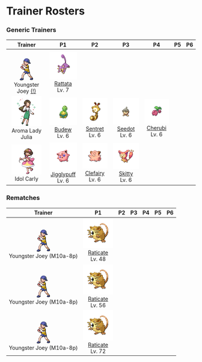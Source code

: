 # Trainer Rosters

### Generic Trainers

| Trainer | P1 | P2 | P3 | P4 | P5 | P6 |
|:-------:|:--:|:--:|:--:|:--:|:--:|:--:|
| ![Youngster Joey (!)](../../assets/trainers/youngster.png "Youngster Joey (!)")<br>Youngster Joey [(!)](#rematches) | ![Rattata](../../assets/sprites/rattata/front.gif "Rattata")<br>[Rattata](../../pokemon/rattata.md/)<br>Lv. 7 |
| ![Aroma Lady Julia](../../assets/trainers/aroma_lady.png "Aroma Lady Julia")<br>Aroma Lady Julia | ![Budew](../../assets/sprites/budew/front.gif "Budew")<br>[Budew](../../pokemon/budew.md/)<br>Lv. 6 | ![Sentret](../../assets/sprites/sentret/front.gif "Sentret")<br>[Sentret](../../pokemon/sentret.md/)<br>Lv. 6 | ![Seedot](../../assets/sprites/seedot/front.gif "Seedot")<br>[Seedot](../../pokemon/seedot.md/)<br>Lv. 6 | ![Cherubi](../../assets/sprites/cherubi/front.gif "Cherubi")<br>[Cherubi](../../pokemon/cherubi.md/)<br>Lv. 6 |
| ![Idol Carly](../../assets/trainers/idol.png "Idol Carly")<br>Idol Carly | ![Jigglypuff](../../assets/sprites/jigglypuff/front.gif "Jigglypuff")<br>[Jigglypuff](../../pokemon/jigglypuff.md/)<br>Lv. 6 | ![Clefairy](../../assets/sprites/clefairy/front.gif "Clefairy")<br>[Clefairy](../../pokemon/clefairy.md/)<br>Lv. 6 | ![Skitty](../../assets/sprites/skitty/front.gif "Skitty")<br>[Skitty](../../pokemon/skitty.md/)<br>Lv. 6 |


### Rematches

| Trainer | P1 | P2 | P3 | P4 | P5 | P6 |
|:-------:|:--:|:--:|:--:|:--:|:--:|:--:|
| ![Youngster Joey (M10a-8p)](../../assets/trainers/youngster.png "Youngster Joey (M10a-8p)")<br>Youngster Joey (M10a-8p) | ![Raticate](../../assets/sprites/raticate/front.gif "Raticate")<br>[Raticate](../../pokemon/raticate.md/)<br>Lv. 48 |
| ![Youngster Joey (M10a-8p)](../../assets/trainers/youngster.png "Youngster Joey (M10a-8p)")<br>Youngster Joey (M10a-8p) | ![Raticate](../../assets/sprites/raticate/front.gif "Raticate")<br>[Raticate](../../pokemon/raticate.md/)<br>Lv. 56 |
| ![Youngster Joey (M10a-8p)](../../assets/trainers/youngster.png "Youngster Joey (M10a-8p)")<br>Youngster Joey (M10a-8p) | ![Raticate](../../assets/sprites/raticate/front.gif "Raticate")<br>[Raticate](../../pokemon/raticate.md/)<br>Lv. 72 |

